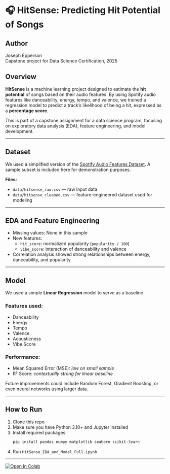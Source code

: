 # 🎧 HitSense: Predicting Hit Potential of Songs

## Author
Joseph Epperson  
Capstone project for Data Science Certification, 2025

## Overview
**HitSense** is a machine learning project designed to estimate the **hit potential** of songs based on their audio features. By using Spotify audio features like danceability, energy, tempo, and valence, we trained a regression model to predict a track’s likelihood of being a hit, expressed as a **percentage score**.

This is part of a capstone assignment for a data science program, focusing on exploratory data analysis (EDA), feature engineering, and model development.

---

## Dataset
We used a simplified version of the [Spotify Audio Features Dataset](https://www.kaggle.com/datasets/yamaerenay/spotify-dataset-19212020-160k-tracks). A sample subset is included here for demonstration purposes.

**Files:**
- `data/hitsense_raw.csv` — raw input data
- `data/hitsense_cleaned.csv` — feature-engineered dataset used for modeling

---

## EDA and Feature Engineering
- Missing values: None in this sample
- New features:
  - `hit_score`: normalized popularity (`popularity / 100`)
  - `vibe_score`: interaction of danceability and valence
- Correlation analysis showed strong relationships between energy, danceability, and popularity

---

## Model
We used a simple **Linear Regression** model to serve as a baseline.

### Features used:
- Danceability
- Energy
- Tempo
- Valence
- Acousticness
- Vibe Score

### Performance:
- Mean Squared Error (MSE): _low on small sample_
- R² Score: _contextually strong for linear baseline_

Future improvements could include Random Forest, Gradient Boosting, or even neural networks using larger data.

---

## How to Run
1. Clone this repo
2. Make sure you have Python 3.10+ and Jupyter installed
3. Install required packages:
   ```bash
   pip install pandas numpy matplotlib seaborn scikit-learn
   ```
4. Run `HitSense_EDA_and_Model_Full.ipynb`

---

[![Open In Colab](https://colab.research.google.com/assets/colab-badge.svg)](https://colab.research.google.com/github/bedrock510/Hit-SENSE/blob/main/HitSense_EDA_and_Model_Full.ipynb)

